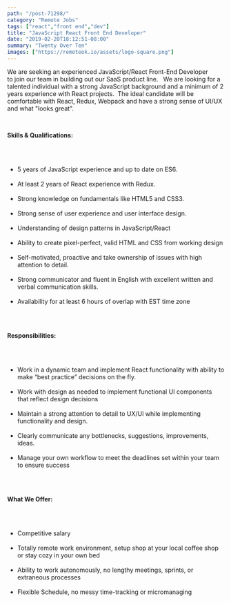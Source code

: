 ```yaml
---
path: "/post-71298/"
category: "Remote Jobs"
tags: ["react","front end","dev"]
title: "JavaScript React Front End Developer"
date: "2019-02-20T18:12:51-08:00"
summary: "Twenty Over Ten"
images: ["https://remoteok.io/assets/logo-square.png"]
---
```


<p>We are seeking an experienced JavaScript/React Front-End Developer to&nbsp;join our team&nbsp;in building out our SaaS product line. &nbsp;&nbsp;We are looking for a talented&nbsp;individual with a strong JavaScript background and a minimum of 2 years experience with React projects. &nbsp;The ideal candidate will be comfortable with React, Redux, Webpack and have a strong sense of UI/UX and what "looks great".</p><br /><p><strong>Skills &amp; Qualifications:</strong></p><br /><ul><br /><li>5 years of JavaScript experience and up to date on ES6.</li><br /><li>At least 2 years of React experience with Redux.</li><br /><li>Strong knowledge on fundamentals like HTML5 and CSS3.</li><br /><li>Strong sense of user experience and user interface design.</li><br /><li>Understanding of design patterns in JavaScript/React</li><br /><li>Ability to create pixel-perfect, valid HTML and CSS from working design</li><br /><li>Self-motivated, proactive and take ownership of issues with high attention to detail.</li><br /><li>Strong communicator and fluent in English with excellent written and verbal communication skills.</li><br /><li>Availability for at least 6 hours of overlap with EST time zone</li><br /></ul><br /><p><strong>Responsibilities:</strong></p><br /><ul><br /><li>Work in a dynamic team and implement React functionality with ability to make &ldquo;best practice&rdquo; decisions on the fly.</li><br /><li>Work with design as needed to implement functional UI components that reflect design decisions</li><br /><li>Maintain a strong attention to detail to UX/UI while implementing functionality and design.</li><br /><li>Clearly communicate any bottlenecks, suggestions, improvements, ideas.</li><br /><li>Manage your own workflow to meet the deadlines set&nbsp;within your team to ensure success</li><br /></ul><br /><p><strong>What We Offer:</strong></p><br /><ul><br /><li>Competitive&nbsp;salary&nbsp;</li><br /><li>Totally remote work environment, setup shop at your local coffee shop or stay cozy in your own bed</li><br /><li>Ability to work autonomously, no lengthy meetings, sprints, or extraneous processes</li><br /><li>Flexible Schedule, no messy time-tracking or micromanaging</li><br /></ul>
